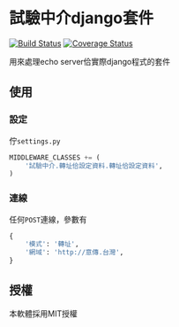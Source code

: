 # 試驗中介django套件

[![Build Status](https://travis-ci.org/sih4sing5hong5/django-tsi3giam7-tiong1kai3.svg?branch=master)](https://travis-ci.org/sih4sing5hong5/django-tsi3giam7-tiong1kai3)
[![Coverage Status](https://coveralls.io/repos/sih4sing5hong5/django-tsi3giam7-tiong1kai3/badge.svg?branch=master&service=github)](https://coveralls.io/github/sih4sing5hong5/django-tsi3giam7-tiong1kai3?branch=master)

用來處理echo server佮實際django程式的套件

## 使用
### 設定
佇`settings.py`
```python
MIDDLEWARE_CLASSES += (
    '試驗中介.轉址佮設定資料.轉址佮設定資料',
)
```

### 連線
任何`POST`連線，參數有
```python
{
    '模式': '轉址',
    '網域': 'http://意傳.台灣',
}
```


## 授權
本軟體採用MIT授權